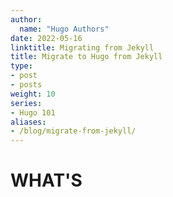 ```yaml
---
author:
  name: "Hugo Authors"
date: 2022-05-16
linktitle: Migrating from Jekyll
title: Migrate to Hugo from Jekyll
type:
- post
- posts
weight: 10
series:
- Hugo 101
aliases:
- /blog/migrate-from-jekyll/
---
```


# WHAT'S